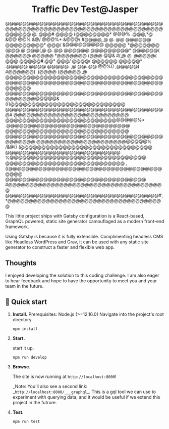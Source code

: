 <h1 align="center">
  Traffic Dev Test@Jasper
</h1>
<!-- language: lang-none -->
@@@@@@@@@@@@@@@@@@@@@@@@@@@@@@@@@@@@@@@@@@@@@@@@@@@@@@@@@@@@@@@@@@@@@@@@@@@@@@@@
@.  @@@#  @@@@  (@@@@@@@@*  @@@% .@@@,*@  &@@   @@% &@/  @@@%*  &@@@/   #@@@@,,@
@.  @@  @@@@@@  @@@@@@@@@*  @@@/   &@@@@@@@@@   @@@@@  *@@@@@@@  (@@@ @   @@@(,@
@.  @@  @@@@@@  @@@@@@@@@*  @@@@@@(    @@@@@@   @@@@@  *@@@@@@@  (@@@ @@&   #(,@
@.  @@@@@( @@@  @@@@@#.@@*  @@@/ @@@@( @@@@@@   @@@@@*  .@@@@@   @@@@ @@@@@.  ,@
          @@.         @@     @@%(/   ,@@@@@(     #@@@@@@(    .(@@@@    (@@@@@,,@
@@@@@@@@@@@@@@@@@@@@@@@@@@@@@@@@@@@@@@@@@@@@@@@@@@@@@@@@@@@@@@@@@@@@@@@@@@@@@@@@
@@@@@@@@@@@@@@@@@@@@@@@@@@@@@@@@@@@@@@@@@@@@@@@@@&(((@@@@@@@@@@@@@@@@@@@@@@@@@@@
@@@@@@@@@@@@@@@@@@@@@@@@@@@@@@@@@@@@@@#              @@@@@@@@@@@@@@@@@@@@@@@@@@@
@@@@@@@@@@@@@@@@@@@@@@@@@@@@@@@%*                 .@@@@@@@@@@@@@@@@@@@@@@@@@@@@@
@@@@@@@@@@@@@@@@@@@@@@@@@@@@@       @@@@@@@@@@@@@@@@@@@@@@@@@@@@@@@@@@@@@@@@@@@@
@@@@@@@@@@@@@@@@@@@@@@@@@@%  /&@(/              (@@@@@@@@@@@@@@@@@@@@@@@@@@@@@@@
@@@@@@@@@@@@@@@@@@@@@@@@@@@                    %@@@@@@@@@@@@@@@@@@@@@@@@@@@@@@@@
@@@@@@@@@@@@@@@@@@@@@@@@@@@@         ,((@@@@@@@@@@@@@@@@@@@@@@@@@@@@@@@@@@@@@@@@
@@@@@@@@@@@@@@@@@@@@@@@@@@@@@@@@@         #@@@@@@@@@@@@@@@@@@@@@@@@@@@@@@@@@@@@@
@@@@@@@@@@@@@@@@@@@@@@@@@@@@@@@@@@@@#,    *@@@@@@@@@@@@@@@@@@@@@@@@@@@@@@@@@@@@@

This little project ships with Gatsby configuration is a React-based, GraphQL powered, static site generator camouflaged as a modern front-end framework.

Using Gatsby is because it is fully extensible. Complimenting headless CMS like Headless WordPress and Grav, it can be used with any static site generator to construct a faster and flexible web app.

## Thoughts

I enjoyed developing the solution to this coding challenge.
I am also eager to hear feedback and hope to have the opportunity to meet you and your team in the future.

## 🚀 Quick start

1.  **Install.**
    Prerequisites: Node.js (>=12.16.0)
    Navigate into the project's root directory

    ```shell
    npm install
    ```

2.  **Start.**

    start it up.

    ```shell
    npm run develop
    ```

3.  **Browse.**

    The site is now running at `http://localhost:8000`!

    _Note: You'll also see a second link: _`http://localhost:8000/___graphql`\_. This is a gql tool we can use to experiment with querying data, and it would be useful if we extend this project in the futrure.

4.  **Test.**
    ```shell
    npm run test
    ```
